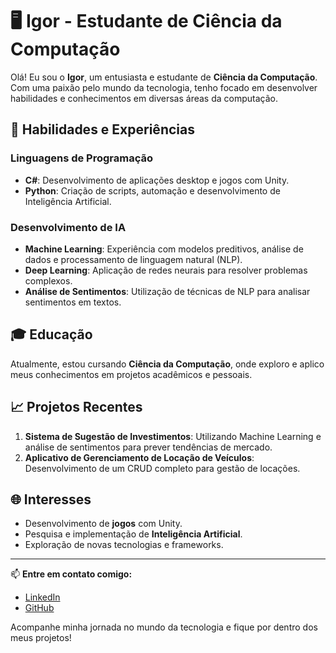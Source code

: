 # 🖥️ **Igor - Estudante de Ciência da Computação**

Olá! Eu sou o **Igor**, um entusiasta e estudante de **Ciência da Computação**. Com uma paixão pelo mundo da tecnologia, tenho focado em desenvolver habilidades e conhecimentos em diversas áreas da computação.

## 🌟 **Habilidades e Experiências**

### Linguagens de Programação
- **C#**: Desenvolvimento de aplicações desktop e jogos com Unity.
- **Python**: Criação de scripts, automação e desenvolvimento de Inteligência Artificial.

### Desenvolvimento de IA
- **Machine Learning**: Experiência com modelos preditivos, análise de dados e processamento de linguagem natural (NLP).
- **Deep Learning**: Aplicação de redes neurais para resolver problemas complexos.
- **Análise de Sentimentos**: Utilização de técnicas de NLP para analisar sentimentos em textos.

## 🎓 **Educação**
Atualmente, estou cursando **Ciência da Computação**, onde exploro e aplico meus conhecimentos em projetos acadêmicos e pessoais.

## 📈 **Projetos Recentes**
1. **Sistema de Sugestão de Investimentos**: Utilizando Machine Learning e análise de sentimentos para prever tendências de mercado.
2. **Aplicativo de Gerenciamento de Locação de Veículos**: Desenvolvimento de um CRUD completo para gestão de locações.

## 🌐 **Interesses**
- Desenvolvimento de **jogos** com Unity.
- Pesquisa e implementação de **Inteligência Artificial**.
- Exploração de novas tecnologias e frameworks.

---

📫 **Entre em contato comigo:**

- [LinkedIn](https://www.linkedin.com/in/igor-masson-calille-ab71431b9/)
- [GitHub](https://github.com/Igor-Calille)

Acompanhe minha jornada no mundo da tecnologia e fique por dentro dos meus projetos!
